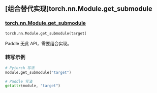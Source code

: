## [组合替代实现]torch.nn.Module.get_submodule

### [torch.nn.Module.get_submodule](https://pytorch.org/docs/stable/generated/torch.nn.Module.html#torch.nn.Module.get_submodule)

```python
torch.nn.Module.get_submodule(target)
```

Paddle 无此 API，需要组合实现。

### 转写示例

```python
# Pytorch 写法
module.get_submodule("target")

# Paddle 写法
getattr(module, "target")
```

